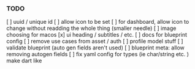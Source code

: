 ### TODO


[ ] uuid / unique id
[ ] allow icon to be set
[ ] for dashboard, allow icon to change without readding the whole thing (smaller needle)
[ ] image choosing for macos
[x] ui heading / subtitles / etc.
[ ] docs for blueprint config
[ ] remove use cases from asset / auth
[ ] profile model stuff
[ ] validate blueprint (auto gen fields aren't used)
[ ] blueprint meta: allow removing autogen fields
[ ] fix yaml config for types (ie char/string etc. ) make dart like